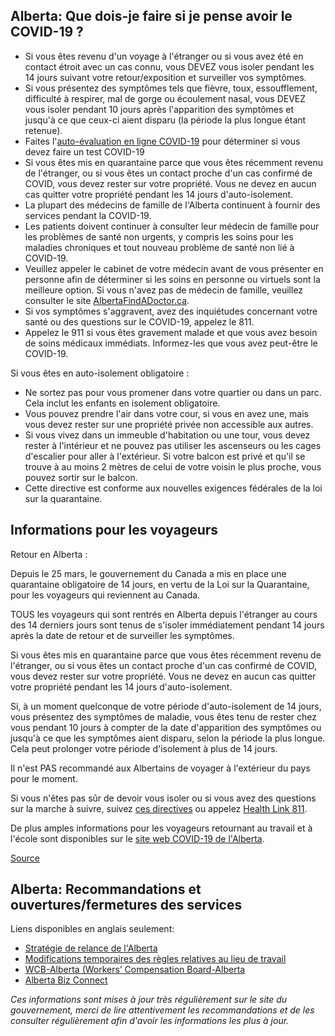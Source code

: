 ## Alberta: Que dois-je faire si je pense avoir le COVID-19 ?

- Si vous êtes revenu d'un voyage à l'étranger ou si vous avez été en contact étroit avec un cas connu, vous DEVEZ vous isoler pendant les 14 jours suivant votre retour/exposition et surveiller vos symptômes.
- Si vous présentez des symptômes tels que fièvre, toux, essoufflement, difficulté à respirer, mal de gorge ou écoulement nasal, vous DEVEZ vous isoler pendant 10 jours après l'apparition des symptômes et jusqu'à ce que ceux-ci aient disparu (la période la plus longue étant retenue).
- Faites l'[auto-évaluation en ligne COVID-19](https://myhealth.alberta.ca/Journey/COVID-19/Pages/COVID-Self-Assessment.aspx) pour déterminer si vous devez faire un test COVID-19
- Si vous êtes mis en quarantaine parce que vous êtes récemment revenu de l'étranger, ou si vous êtes un contact proche d'un cas confirmé de COVID, vous devez rester sur votre propriété. Vous ne devez en aucun cas quitter votre propriété pendant les 14 jours d'auto-isolement.
- La plupart des médecins de famille de l'Alberta continuent à fournir des services pendant la COVID-19.
- Les patients doivent continuer à consulter leur médecin de famille pour les problèmes de santé non urgents, y compris les soins pour les maladies chroniques et tout nouveau problème de santé non lié à COVID-19.
- Veuillez appeler le cabinet de votre médecin avant de vous présenter en personne afin de déterminer si les soins en personne ou virtuels sont la meilleure option. Si vous n'avez pas de médecin de famille, veuillez consulter le site [AlbertaFindADoctor.ca](https://albertafindadoctor.ca/).
- Si vos symptômes s'aggravent, avez des inquiétudes concernant votre santé ou des questions sur le COVID-19, appelez le 811.
- Appelez le 911 si vous êtes gravement malade et que vous avez besoin de soins médicaux immédiats. Informez-les que vous avez peut-être le COVID-19.

Si vous êtes en auto-isolement obligatoire :

- Ne sortez pas pour vous promener dans votre quartier ou dans un parc. Cela inclut les enfants en isolement obligatoire.
- Vous pouvez prendre l'air dans votre cour, si vous en avez une, mais vous devez rester sur une propriété privée non accessible aux autres.
- Si vous vivez dans un immeuble d'habitation ou une tour, vous devez rester à l'intérieur et ne pouvez pas utiliser les ascenseurs ou les cages d'escalier pour aller à l'extérieur. Si votre balcon est privé et qu'il se trouve à au moins 2 mètres de celui de votre voisin le plus proche, vous pouvez sortir sur le balcon.
- Cette directive est conforme aux nouvelles exigences fédérales de la loi sur la quarantaine.

## Informations pour les voyageurs

Retour en Alberta :

Depuis le 25 mars, le gouvernement du Canada a mis en place une quarantaine obligatoire de 14 jours, en vertu de la Loi sur la Quarantaine, pour les voyageurs qui reviennent au Canada.

TOUS les voyageurs qui sont rentrés en Alberta depuis l'étranger au cours des 14 derniers jours sont tenus de s'isoler immédiatement pendant 14 jours après la date de retour et de surveiller les symptômes.

Si vous êtes mis en quarantaine parce que vous êtes récemment revenu de l'étranger, ou si vous êtes un contact proche d'un cas confirmé de COVID, vous devez rester sur votre propriété. Vous ne devez en aucun cas quitter votre propriété pendant les 14 jours d'auto-isolement.

Si, à un moment quelconque de votre période d'auto-isolement de 14 jours, vous présentez des symptômes de maladie, vous êtes tenu de rester chez vous pendant 10 jours à compter de la date d'apparition des symptômes ou jusqu'à ce que les symptômes aient disparu, selon la période la plus longue. Cela peut prolonger votre période d'isolement à plus de 14 jours.

Il n'est PAS recommandé aux Albertains de voyager à l'extérieur du pays pour le moment.

Si vous n'êtes pas sûr de devoir vous isoler ou si vous avez des questions sur la marche à suivre, suivez [ces directives](https://www.alberta.ca/isolation.aspx) ou appelez [Health Link 811](https://www.albertahealthservices.ca/info/Page12630.aspx).

De plus amples informations pour les voyageurs retournant au travail et à l'école sont disponibles sur le [site web COVID-19 de l'Alberta](https://www.alberta.ca/coronavirus-info-for-albertans.aspx#p22780s6).

[Source](https://www.albertahealthservices.ca/topics/Page16997.aspx)

## Alberta: Recommandations et ouvertures/fermetures des services

Liens disponibles en anglais seulement:

- [Stratégie de relance de l'Alberta](https://www.alberta.ca/alberta-relaunch-strategy.aspx)
- [Modifications temporaires des règles relatives au lieu de travail](https://www.alberta.ca/temporary-workplace-rule-changes.aspx)
- [WCB-Alberta (Workers’ Compensation Board-Alberta](https://www.wcb.ab.ca/about-wcb/news-and-announcements/COVID-19.html)
- [Alberta Biz Connect](https://www.alberta.ca/biz-connect.aspx)

_Ces informations sont mises à jour très régulièrement sur le site du gouvernement, merci de lire attentivement les recommandations et de les consulter régulièrement afin d'avoir les informations les plus à jour._
